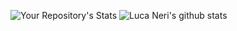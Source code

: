 ![Your Repository's Stats](https://github-readme-stats.vercel.app/api/top-langs/?username=LucaNeri92&theme=blue-green)
![Luca Neri's github stats](https://readme-stats.clckblog.space/api?username=LucaNeri92&show_icons=true&theme=midnight-purple#gh-dark-mode-only)
